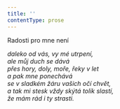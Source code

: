 ```yaml
---
title: ''
contentType: prose
---
```


<section>

Radosti pro mne není

_daleko od vás, vy mé utrpení,  
ale můj duch se dává  
přes hory, doly, moře, řeky v let  
a pak mne ponechává  
se v sladkém žáru vašich očí chvět,  
a tak mi stesk vždy skýtá tolik slastí,  
že mám rád i ty strasti._

</section>
